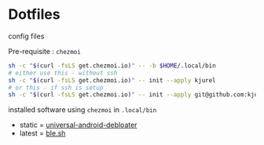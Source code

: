 # Dotfiles
config files

Pre-requisite : `chezmoi`
```bash
sh -c "$(curl -fsLS get.chezmoi.io)" -- -b $HOME/.local/bin
# either use this - without ssh
sh -c "$(curl -fsLS get.chezmoi.io)" -- init --apply kjurel
# or this - if ssh is setup
sh -c "$(curl -fsLS get.chezmoi.io)" -- init --apply git@github.com:kjurel/dotfiles.git
```

installed software using `chezmoi`  in `.local/bin`
 - static = [universal-android-debloater](https://github.com/0x192/universal-android-debloater)
 - latest = [ble.sh](https://github.com/akinomyoga/ble.sh)
